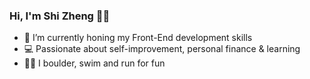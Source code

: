### Hi, I'm Shi Zheng 👋🏻

- 🌱 I’m currently honing my Front-End development skills
- 💻 Passionate about self-improvement, personal finance & learning
- 🧗🏼 I boulder, swim and run for fun

<!--
**shizhenggg/shizhenggg** is a ✨ _special_ ✨ repository because its `README.md` (this file) appears on your GitHub profile.

Here are some ideas to get you started:

- 🔭 I’m currently working on ...
- 🌱 I’m currently learning ...
- 👯 I’m looking to collaborate on ...
- 🤔 I’m looking for help with ...
- 💬 Ask me about ...
- 📫 How to reach me: ...
- 😄 Pronouns: ...
- ⚡ Fun fact: ...
-->
